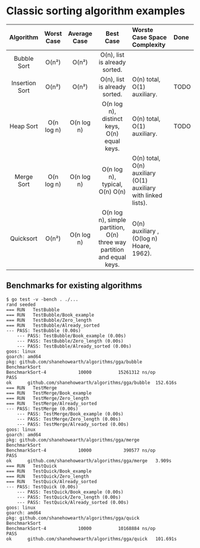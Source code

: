 # Classic sorting algorithm examples
| Algorithm | Worst Case | Average Case | Best Case | Worste Case Space Complexity | Done |
|:---:|:---:|:---:|:---:|:---|:---|
| Bubble Sort | O(n²) | O(n²) | O(n), list is already sorted. |||
| Insertion Sort | O(n²) | O(n²) | O(n), list is already sorted. | O(n) total, O(1) auxiliary. | TODO |
| Heap Sort | O(n log n) | O(n log n) | O(n log n), distinct keys, O(n) equal keys.| O(n) total, O(1) auxiliary. | TODO |
| Merge Sort | O(n log n) | O(n log n) | O(n log n), typical, O(n) O(n) | O(n) total, O(n) auxiliary (O(1) auxiliary with linked lists). ||
| Quicksort | O(n²) | O(n log n) | O(n log n), simple partition, O(n) three way partition and equal keys. | O(n) auxiliary , (O(log n) Hoare, 1962). ||

## Benchmarks for existing algorithms
``` shell
$ go test -v -bench . ./...
rand seeded
=== RUN   TestBubble
=== RUN   TestBubble/Book_example
=== RUN   TestBubble/Zero_length
=== RUN   TestBubble/Already_sorted
--- PASS: TestBubble (0.00s)
    --- PASS: TestBubble/Book_example (0.00s)
    --- PASS: TestBubble/Zero_length (0.00s)
    --- PASS: TestBubble/Already_sorted (0.00s)
goos: linux
goarch: amd64
pkg: github.com/shanehowearth/algorithms/gga/bubble
BenchmarkSort
BenchmarkSort-4            10000          15261312 ns/op
PASS
ok      github.com/shanehowearth/algorithms/gga/bubble  152.616s
=== RUN   TestMerge
=== RUN   TestMerge/Book_example
=== RUN   TestMerge/Zero_length
=== RUN   TestMerge/Already_sorted
--- PASS: TestMerge (0.00s)
    --- PASS: TestMerge/Book_example (0.00s)
    --- PASS: TestMerge/Zero_length (0.00s)
    --- PASS: TestMerge/Already_sorted (0.00s)
goos: linux
goarch: amd64
pkg: github.com/shanehowearth/algorithms/gga/merge
BenchmarkSort
BenchmarkSort-4            10000            390577 ns/op
PASS
ok      github.com/shanehowearth/algorithms/gga/merge   3.909s
=== RUN   TestQuick
=== RUN   TestQuick/Book_example
=== RUN   TestQuick/Zero_length
=== RUN   TestQuick/Already_sorted
--- PASS: TestQuick (0.00s)
    --- PASS: TestQuick/Book_example (0.00s)
    --- PASS: TestQuick/Zero_length (0.00s)
    --- PASS: TestQuick/Already_sorted (0.00s)
goos: linux
goarch: amd64
pkg: github.com/shanehowearth/algorithms/gga/quick
BenchmarkSort
BenchmarkSort-4            10000          10168884 ns/op
PASS
ok      github.com/shanehowearth/algorithms/gga/quick   101.691s
```
